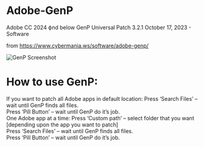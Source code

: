 # Adobe-GenP
Adobe CC 2024 фnd below GenP Universal Patch 3.2.1
October 17, 2023 - Software

from https://www.cybermania.ws/software/adobe-genp/

<image src="(https://i.ibb.co/kDqWzp1/image.png)" alt="GenP Screenshot">

# How to use GenP:

If you want to patch all Adobe apps in default location:
Press ‘Search Files’ – wait until GenP finds all files.<br>
Press ‘Pill Button’ – wait until GenP do it’s job.<br>
One Adobe app at a time:
Press ‘Custom path’ – select folder that you want [depending upon the app you want to patch]<br>
Press ‘Search Files’ – wait until GenP finds all files.<br>
Press ‘Pill Button’ – wait until GenP do it’s job.<br>
